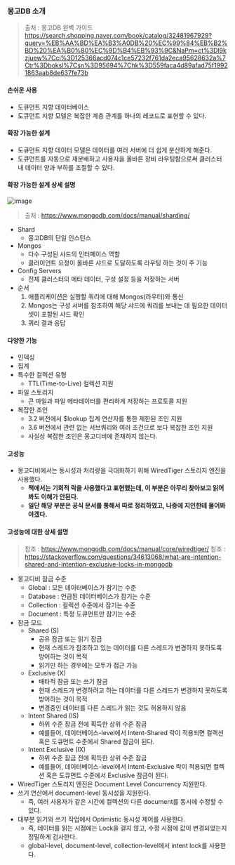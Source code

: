### 몽고DB 소개
> 출처 : 몽고DB 완벽 가이드
> https://search.shopping.naver.com/book/catalog/32481967929?query=%EB%AA%BD%EA%B3%A0DB%20%EC%99%84%EB%B2%BD%20%EA%B0%80%EC%9D%B4%EB%93%9C&NaPm=ct%3Dl9kzjuew%7Cci%3D125366acd074c1ce57232f761da2eca95628632a%7Ctr%3Dboksl%7Csn%3D95694%7Chk%3D559faca4d89afad75f19921863aab8de637fe73b

#### 손쉬운 사용
* 도큐먼트 지향 데이터베이스
* 도큐먼트 지향 모델은 복잡한 계층 관계를 하나의 레코드로 표현할 수 있다.

#### 확장 가능한 설계
* 도큐먼트 지향 데이터 모델은 데이터를 여러 서버에 더 쉽게 분산하게 해준다.
* 도큐먼트를 자동으로 재분배하고 사용자을 올바른 장비 라우팅함으로써 클러스터 내 데이터 양과 부하를 조절할 수 있다.

#### 확장 가능한 설계 상세 설명
![image](https://www.mongodb.com/docs/manual/images/sharded-cluster-production-architecture.bakedsvg.svg)
> 출처 : https://www.mongodb.com/docs/manual/sharding/

* Shard
  * 몽고DB의 단일 인스턴스
* Mongos
  * 다수 구성된 샤드의 인터페이스 역할
  * 클러이언트 요청이 올바른 샤드로 도달하도록 라우팅 하는 것이 주 기능
* Config Servers
  * 전체 클러스터의 메타 데이터, 구성 설정 등을 저장하는 서버
* 순서
  1. 애플리케이션은 실행할 쿼리에 대해 Mongos(라우터)와 통신
  2. Mongos는 구성 서버를 참조하여 해당 샤드에 쿼리를 보내는 데 필요한 데이터 셋이 포함된 샤드 확인
  3. 쿼리 결과 응답

#### 다양한 기능
* 인덱싱
* 집계
* 특수한 컬렉션 유형
  * TTL(Time-to-Live) 컬렉션 지원
* 파일 스토리지
  * 큰 파일과 파일 메타데이터를 편리하게 저장하는 프로토콜 지원
* 복잡한 조인
  * 3.2 버전에서 $lookup 집계 연산자를 통한 제한된 조인 지원
  * 3.6 버전에서 관련 없는 서브쿼리와 여러 조건으로 보다 복잡한 조인 지원
  * 사실상 복잡한 조인은 몽고디비에 존재하지 않는다.

#### 고성능
* 몽고디비에서는 동시성과 처리량을 극대화하기 위해 WiredTiger 스토리지 엔진을 사용했다. 
  * **책에서는 기회적 락을 사용했다고 표현했는데, 이 부분은 아무리 찾아보고 읽어봐도 이해가 안된다.**
  * **일단 해당 부분은 공식 문서를 통해서 따로 정리하였고, 나중에 지인한테 물어봐야겠다.**

#### 고성능에 대한 상세 설명
> 참조 : https://www.mongodb.com/docs/manual/core/wiredtiger/
> 참조 : https://stackoverflow.com/questions/34613068/what-are-intention-shared-and-intention-exclusive-locks-in-mongodb

* 몽고디비 잠금 수준
  * Global : 모든 데이터베이스가 잠기는 수준
  * Database : 언급된 데이터베이스가 잠기는 수준
  * Collection : 컬렉션 수준에서 잠기는 수준
  * Document : 특정 도큐먼트만 잠기는 수준
* 잠금 모드
  * Shared (S)
    * 공유 잠금 또는 읽기 잠금
    * 현재 스레드가 참조하고 있는 데이터를 다른 스레드가 변경하지 못하도록 방어하는 것이 목적
    * 읽기만 하는 경우에는 모두가 접근 가능
  * Exclusive (X)
    * 배타적 잠금 또는 쓰기 잠금
    * 현재 스레드가 변경하려고 하는 데이터를 다른 스레드가 변경하지 못하도록 방어하는 것이 목적
    * 변경중인 데이터를 다른 스레드가 읽는 것도 허용하지 않음
  * Intent Shared (IS)
    * 하위 수준 잠금 전에 획득한 상위 수준 잠금
    * 예를들어, 데이터베이스-level에서 Intent-Shared 락이 적용되면 컬렉션 혹은 도큐먼트 수준에서 Shared 잠금이 된다.
  * Intent Exclusive (IX)
    * 하위 수준 잠금 전에 획득한 상위 수준 잠금
    * 예를들어, 데이터베이스-level에서 Intent-Exclusive 락이 적용되면 컬렉션 혹은 도큐먼트 수준에서 Exclusive 잠금이 된다.
* WiredTiger 스토리지 엔진은 Document Level Concurrency 지원한다.
* 쓰기 연산에서 document-level 동시성을 지원한다.
  * 즉, 여러 사용자가 같은 시간에 컬렉션의 다른 document를 동시에 수정할 수 있다.
* 대부분 읽기와 쓰기 작업에서 Optimistic 동시성 제어를 사용한다.
  * 즉, 데이터를 읽는 시점에는 Lock을 걸지 않고, 수정 시점에 값이 변경되었는지 정밀하게 검사한다.
  * global-level, document-level, collection-level에서 intent lock를 사용한다.